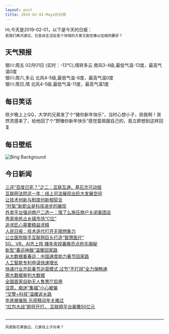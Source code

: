 ```yaml
---
layout: post
title: 2019-02-01-Mayx的日报
---
```


Hi,今天是2019-02-01，以下是今天的日报：<br><small>
若我们再次遇见，已各自生活在各个领域的大家又能否像以往般的要好？</small><!--more-->
## 天气预报
银川:周五 02月01日 (实时：-13℃),晴转多云 南风3-4级,最低气温-13度，最高气温0度<br>银川:周六,多云 北风4-5级,最低气温-8度，最高气温0度<br>银川:周日,晴 北风4-5级,最低气温-11度，最高气温1度
## 每日笑话
除夕晚上上QQ，大学的兄弟发了个“猪你新年快乐”，当时心想小子，损我啊！突然灵感来了，给他回了个“野猪你新年快乐”感觉蛮佩服自己的，竟立即想到这样回复
## 每日壁纸
![Bing Background](https://cn.bing.com/az/hprichbg/rb/WinterLynx_EN-US4573026886_1920x1080.jpg "Eurasian lynx in the Bohemian-Moravian Highlands of the Czech Republic (© sduben/Getty Images Plus)")
## 今日新闻

[三评“百度已死？”之二：互联互通，基石怎可动摇](http://it.people.com.cn/n1/2019/0201/c1009-30604698.html)   
[互联网法院这一年：线上司法展现出巨大发展空间](http://it.people.com.cn/n1/2019/0201/c1009-30604554.html)   
[让技术创新与制度创新相契合](http://it.people.com.cn/n1/2019/0201/c1009-30604553.html)   
[“时髦”新职业是科技进步的展现](http://it.people.com.cn/n1/2019/0201/c1009-30604572.html)   
[外卖平台强迫商户二选一：饿了么施压商户关闭美团店](http://it.people.com.cn/n1/2019/0201/c1009-30604608.html)   
[粤家电抢占乡镇市场“C位”](http://it.people.com.cn/n1/2019/0201/c1009-30604521.html)   
[追求匠心需要精益求精](http://it.people.com.cn/n1/2019/0201/c1009-30604544.html)   
[人民日报：技术迭代打开无限想象力](http://it.people.com.cn/n1/2019/0201/c1009-30604546.html)   
[公立医院联手互联网巨头打造“智慧医疗”](http://it.people.com.cn/n1/2019/0201/c1009-30604504.html)   
[5G、VR、AI齐上阵 猪年央视春晚亮点抢先揭秘](http://it.people.com.cn/n1/2019/0201/c1009-30604410.html)   
[新型“春运神器”温暖回家路](http://it.people.com.cn/n1/2019/0201/c1009-30604431.html)   
[从大数据看春运：中国速度助力春节回家路](http://it.people.com.cn/n1/2019/0201/c1009-30604388.html)   
[人工智能专利申请快速增长](http://it.people.com.cn/n1/2019/0201/c1009-30604385.html)   
[快递行业开启春节运营模式 过节“不打烊”全力保畅通](http://it.people.com.cn/n1/2019/0201/c1009-30604378.html)   
[用大数据审判大数据](http://it.people.com.cn/n1/2019/0201/c1009-30604376.html)   
[全国首家自助无人售票厅启用](http://it.people.com.cn/n1/2019/0201/c1009-30604373.html)   
[注意，痴迷“集福”小心被骗](http://it.people.com.cn/n1/2019/0201/c1009-30604371.html)   
[“交警+科技”温暖返乡路](http://it.people.com.cn/n1/2019/0201/c1009-30604368.html)   
[年底被催账 乐视移动年关难过](http://it.people.com.cn/n1/2019/0201/c1009-30604344.html)   
[“红包大战”即将开打， 互联网平台豪撒50亿元](http://it.people.com.cn/n1/2019/0201/c1009-30604465.html)   
<br />

***

<small>风雨梨花寒食过，几家坟上子孙来？</small>
